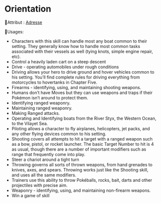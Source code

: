 # Orientation

🚧Attribut : [Adresse](/docs/attributs/adresse.md)

🚧Usages:

- Characters with this skill can handle most any boat common to their setting. They generally know how to handle most common tasks associated with their vessels as well (tying knots, simple engine repair, etc).
- Control a heavily laden cart on a steep descent
- Drive - operating automobiles under rough conditions
- Driving allows your hero to drive ground and hover vehicles common to his setting. You’ll find complete rules for driving everything from motorcycles to hovertanks in Chapter Five.
- Firearms - identifying, using, and maintaining shooting weapons.
- Humans don’t have Moves but they can use weapons and traps if their Pokémon isn’t around to protect them.
- Identifying ranged weaponry.
- Maintaining ranged weaponry.
- Making Ranged attacks.
- Operating and Identifying boats from the River Styx, the Western Ocean, to the Vilayet Sea.
- Piloting allows a character to fly airplanes, helicopters, jet packs, and any other flying devices common to his setting.
- Shooting covers all attempts to hit a target with a ranged weapon such as a bow, pistol, or rocket launcher. The basic Target Number to hit is 4 as usual, though there are a number of important modifiers such as range that frequently come into play.
- Steer a chariot around a tight turn
- Throwing governs all sorts of thrown weapons, from hand grenades to knives, axes, and spears. Throwing works just like the Shooting skill, and uses all the same modifiers.
- Trainers use this ability to throw Pokéballs, rocks, bait, darts and other projectiles with precise aim.
- Weaponry - identifying, using, and maintaining non-firearm weapons.
- Win a game of skill
